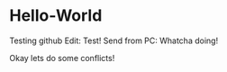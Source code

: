 # Hello-World
Testing github
Edit:
Test!
Send from PC:
Whatcha doing!


Okay lets do some conflicts!

